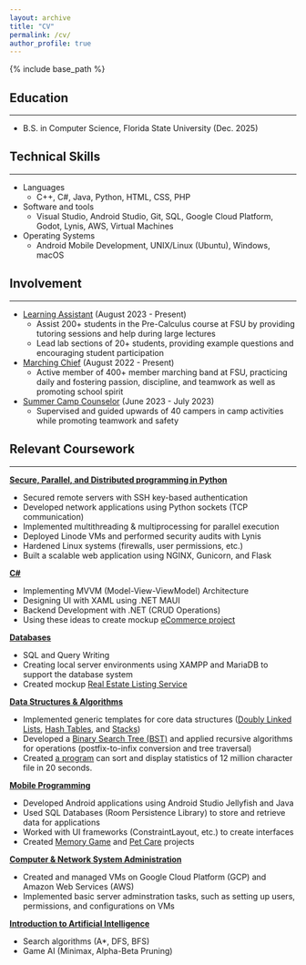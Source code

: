 ```yaml
---
layout: archive
title: "CV"
permalink: /cv/
author_profile: true
---
```


{% include base_path %}

## Education

---

* B.S. in Computer Science, Florida State University (Dec. 2025)

## Technical Skills

---

* Languages
  * C++, C#, Java, Python, HTML, CSS, PHP
* Software and tools
  * Visual Studio, Android Studio, Git, SQL, Google Cloud Platform, Godot, Lynis, AWS, Virtual Machines
* Operating Systems
  * Android Mobile Development, UNIX/Linux (Ubuntu), Windows, macOS
  
## Involvement

---

* <ins>Learning Assistant</ins> (August 2023 - Present)
  * Assist 200+ students in the Pre-Calculus course at FSU by providing tutoring sessions and help during large lectures
  * Lead lab sections of 20+ students, providing example questions and encouraging student participation
* <ins>Marching Chief</ins> (August 2022 - Present)
  * Active member of 400+ member marching band at FSU, practicing daily and fostering passion, discipline, and teamwork as well as promoting school spirit
* <ins>Summer Camp Counselor</ins> (June 2023 - July 2023)
  * Supervised and guided upwards of 40 campers in camp activities while promoting teamwork and safety

## Relevant Coursework

---

<ins>**Secure, Parallel, and Distributed programming in Python**</ins>

  * Secured remote servers with SSH key-based authentication
  * Developed network applications using Python sockets (TCP communication)
  * Implemented multithreading & multiprocessing for parallel execution
  * Deployed Linode VMs and performed security audits with Lynis
  * Hardened Linux systems (firewalls, user permissions, etc.)
  * Built a scalable web application using NGINX, Gunicorn, and Flask

<ins>**C#**</ins>

  * Implementing MVVM (Model-View-ViewModel) Architecture
  * Designing UI with XAML using .NET MAUI
  * Backend Development with .NET (CRUD Operations)
  * Using these ideas to create mockup [eCommerce project](https://acortez1003.github.io/portfolio/portfolio-3/)

<ins>**Databases**</ins>

  * SQL and Query Writing
  * Creating local server environments using XAMPP and MariaDB to support the database system
  * Created mockup [Real Estate Listing Service](https://acortez1003.github.io/portfolio/portfolio-2/)

<ins>**Data Structures & Algorithms**</ins>

  * Implemented generic templates for core data structures ([Doubly Linked Lists](https://github.com/acortez1003/COP4530/tree/main/doubly_linked_list), [Hash Tables](https://github.com/acortez1003/COP4530/tree/main/hashtable), and [Stacks](https://github.com/acortez1003/COP4530/tree/main/stack))
  * Developed a [Binary Search Tree (BST)](https://github.com/acortez1003/COP4530/tree/main/binary_expression_tree) and applied recursive algorithms for operations (postfix-to-infix conversion and tree traversal)
  * Created [a program](https://github.com/acortez1003/COP4530/tree/main/quicksort) can sort and display statistics of 12 million character file in 20 seconds.

<ins>**Mobile Programming**</ins>

  * Developed Android applications using Android Studio Jellyfish and Java
  * Used SQL Databases (Room Persistence Library) to store and retrieve data for applications
  * Worked with UI frameworks (ConstraintLayout, etc.) to create interfaces
  * Created [Memory Game](https://acortez1003.github.io/portfolio/portfolio-4/) and [Pet Care](https://github.com/acortez1003/PetCare_2) projects

<ins>**Computer & Network System Administration**</ins>

  * Created and managed VMs on Google Cloud Platform (GCP) and Amazon Web Services (AWS)
  * Implemented basic server adminstration tasks, such as setting up users, permissions, and configurations on VMs

<ins>**Introduction to Artificial Intelligence**</ins>

  * Search algorithms (A*, DFS, BFS)
  * Game AI (Minimax, Alpha-Beta Pruning)